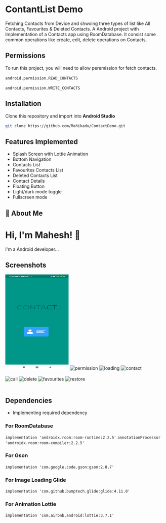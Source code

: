 # ContantList Demo

Fetching Contacts from Device and shwoing three types of list like All Contacts, Favourites & Deleted Contacts. A Android project with Implementation of a Contacts app using RoomDatabase.
It consist some common operations like create, edit, delete operations on Contacts.



## Permissions

To run this project, you will need to allow peremission for fetch contacts.

`android.permission.READ_CONTACTS`

`android.permission.WRITE_CONTACTS`


## Installation
Clone this repository and import into **Android Studio**
```bash
git clone https://github.com/Mahikadu/ContactDemo.git
```

## Features Implemented
* Splash Screen with Lottie Animation
* Bottom Navigation
* Contacts List
* Favourites Contacts List
* Deleted Contacts List
* Contact Details
* Floating Button
* Light/dark mode toggle
* Fullscreen mode

  
## 🚀 About Me
  
# Hi, I'm Mahesh! 👋

I'm a Android developer...


## Screenshots

<div id="images" style="#images {
    white-space: nowrap;
}">
<img src="screenshot/splash.png" alt="splash" width="200" height="300">
<img src="screenshots/permission.JPEG" alt="permission" width="200" height="300">
<img src="screenshots/loading.JPEG" alt="loading" width="200" height="300">
<img src="screenshots/contact.JPEG" alt="contact" width="200" height="300">
</div>
<br/>

<div id="images" style="#images {
    white-space: nowrap;
}">
<img src="screenshots/call.JPEG" alt="call" width="200" height="300">
<img src="screenshots/delete.JPEG" alt="delete" width="200" height="300">
<img src="screenshots/favourites.JPEG" alt="favourites" width="200" height="300">
<img src="screenshots/restore.JPEG" alt="restore" width="200" height="300">
</div>
<br/>



  
## Dependencies

- Implementing required dependency

### For RoomDatabase

`implementation 'androidx.room:room-runtime:2.2.5'`
`annotationProcessor 'androidx.room:room-compiler:2.2.5'`

### For Gson

`implementation 'com.google.code.gson:gson:2.8.7'`

### For Image Loading Glide

`implementation 'com.github.bumptech.glide:glide:4.11.0'`

### For Animation Lottie

`implementation 'com.airbnb.android:lottie:3.7.1'`


